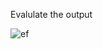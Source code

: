 Evalulate the output

![ef](https://user-images.githubusercontent.com/53505683/213398812-e13c454c-e305-4052-b2ac-bd656b151191.png)

